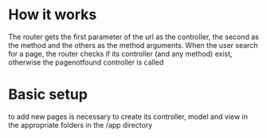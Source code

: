 # How it works
The router gets the first parameter of the url as the controller, the second as the method and the others as the method arguments.
When the user search for a page, the router checks if its controller (and any method) exist, otherwise the pagenotfound controller is called

# Basic setup
to add new pages is necessary to create its controller, model and view in the appropriate folders in the /app directory
